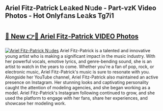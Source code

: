 ## Ariel Fitz-Patrick Le𝚊ked N𝚞de - Part-vzK Video Photos - Hot Onlyf𝚊ns Le𝚊ks Tg7i1

# <h2><a href="http://ab38192.deff.icu/?id=Ariel+Fitz-Patrick">🔗 New 👉🔴 Ariel Fitz-Patrick VIDEO Photos</a></h2>

[![Ariel Fitz-Patrick N𝚞des](https://i.imgur.com/rIISA9y.gif)](http://ab38192.deff.icu/?id=Ariel+Fitz-Patrick)
Ariel Fitz-Patrick is a talented and innovative young artist who is making a significant impact in the music industry. With her powerful vocals, emotive lyrics, and genre-bending sound, she is an artist to watch in the years to come. Whether you're a fan of pop, rock, or electronic music, Ariel Fitz-Patrick's music is sure to resonate with you. Alongside her YouTube channel, Ariel Fitz-Patrick also maintained an active presence on Instagram. Her stunning looks and captivating personality caught the attention of modeling agencies, and she began working as a model. Ariel Fitz-Patrick's Instagram following continued to grow, and she used the platform to engage with her fans, share her experiences, and showcase her modeling work.
